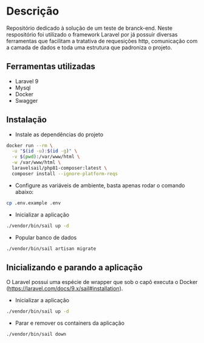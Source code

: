 # Descrição
Repositório dedicado à solução de um teste de branck-end. Neste respositório foi utilizado o framework Laravel por já possuir diversas ferramentas que facilitam a tratativa de requesições http, comunicação com a camada de dados e toda uma estrutura que padroniza o projeto. 

## Ferramentas utilizadas
- Laravel 9
- Mysql
- Docker
- Swagger

## Instalação

- Instale as dependências do projeto
~~~bash
docker run --rm \
  -u "$(id -u):$(id -g)" \
  -v $(pwd):/var/www/html \
  -w /var/www/html \
  laravelsail/php81-composer:latest \
  composer install --ignore-platform-reqs
~~~

- Configure as variáveis de ambiente, basta apenas rodar o comando abaixo:
~~~bash
cp .env.example .env
~~~

- Inicializar a aplicação
~~~bash
./vendor/bin/sail up -d
~~~

- Popular banco de dados
~~~bash
./vendor/bin/sail artisan migrate
~~~

## Inicializando e parando a aplicação
O Laravel possui uma espécie de wrapper que sob o capô executa o Docker (https://laravel.com/docs/9.x/sail#installation).

- Inicializar a aplicação
~~~bash
./vendor/bin/sail up -d
~~~

- Parar e remover os containers da aplicação
~~~bash
./vendor/bin/sail down
~~~
